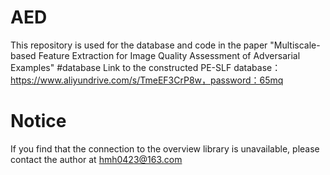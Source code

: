 # AED
This repository is used for the database and code in the paper "Multiscale-based Feature Extraction for Image
Quality Assessment of Adversarial Examples"
#database
Link to the constructed PE-SLF database：https://www.aliyundrive.com/s/TmeEF3CrP8w，password：65mq
# Notice
If you find that the connection to the overview library is unavailable, please contact the author at hmh0423@163.com
